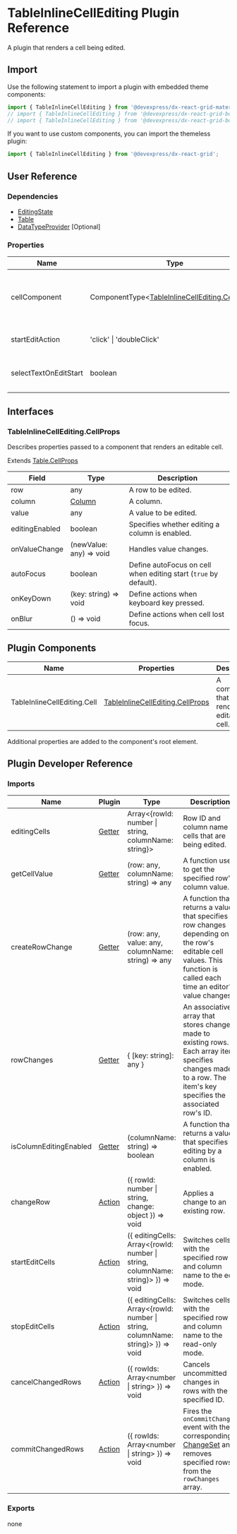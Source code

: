 # TableInlineCellEditing Plugin Reference

A plugin that renders a cell being edited.

## Import

Use the following statement to import a plugin with embedded theme components:

```js
import { TableInlineCellEditing } from '@devexpress/dx-react-grid-material-ui';
// import { TableInlineCellEditing } from '@devexpress/dx-react-grid-bootstrap4';
// import { TableInlineCellEditing } from '@devexpress/dx-react-grid-bootstrap3';
```

If you want to use custom components, you can import the themeless plugin:

```js
import { TableInlineCellEditing } from '@devexpress/dx-react-grid';
```

## User Reference

### Dependencies

- [EditingState](editing-state.md)
- [Table](table.md)
- [DataTypeProvider](data-type-provider.md) [Optional]

### Properties

Name | Type | Default | Description
-----|------|---------|------------
cellComponent | ComponentType&lt;[TableInlineCellEditing.CellProps](#tableinlinecelleditingcellprops)&gt; | | A component that renders an editable cell.
startEditAction | 'click' &#124; 'doubleClick' | 'click' | An action, that start editing cell.
selectTextOnEditStart | boolean | false | Define text selection on edit start.

## Interfaces

### TableInlineCellEditing.CellProps

Describes properties passed to a component that renders an editable cell.

Extends [Table.CellProps](table.md#tablecellprops)

Field | Type | Description
------|------|------------
row | any | A row to be edited.
column | [Column](grid.md#column) | A column.
value | any | A value to be edited.
editingEnabled | boolean | Specifies whether editing a column is enabled.
onValueChange | (newValue: any) => void | Handles value changes.
autoFocus | boolean | Define autoFocus on cell when editing start (`true` by default).
onKeyDown | (key: string) => void | Define actions when keyboard key pressed.
onBlur | () => void | Define actions when cell lost focus.

## Plugin Components

Name | Properties | Description
-----|------------|------------
TableInlineCellEditing.Cell | [TableInlineCellEditing.CellProps](#tableinlinecelleditingcellprops) | A component that renders an editable cell.

Additional properties are added to the component's root element.

## Plugin Developer Reference

### Imports

Name | Plugin | Type | Description
-----|--------|------|------------
editingCells | [Getter](../../../dx-react-core/docs/reference/getter.md) | Array&lt;{rowId: number &#124; string, columnName: string}&gt; | Row ID and column name of cells that are being edited.
getCellValue | [Getter](../../../dx-react-core/docs/reference/getter.md) | (row: any, columnName: string) => any | A function used to get the specified row's column value.
createRowChange | [Getter](../../../dx-react-core/docs/reference/getter.md) | (row: any, value: any, columnName: string) => any | A function that returns a value that specifies row changes depending on the row's editable cell values. This function is called each time an editor's value changes.
rowChanges | [Getter](../../../dx-react-core/docs/reference/getter.md) | { [key: string]: any } | An associative array that stores changes made to existing rows. Each array item specifies changes made to a row. The item's key specifies the associated row's ID.
isColumnEditingEnabled | [Getter](../../../dx-react-core/docs/reference/getter.md) | (columnName: string) => boolean |  A function that returns a value that specifies if editing by a column is enabled.
changeRow | [Action](../../../dx-react-core/docs/reference/action.md) | ({ rowId: number &#124; string, change: object }) => void | Applies a change to an existing row.
startEditCells | [Action](../../../dx-react-core/docs/reference/action.md) | ({ editingCells: Array&lt;{rowId: number &#124; string, columnName: string}&gt; }) => void | Switches cells with the specified row ID and column name to the edit mode.
stopEditCells | [Action](../../../dx-react-core/docs/reference/action.md) | ({ editingCells: Array&lt;{rowId: number &#124; string, columnName: string}&gt; }) => void | Switches cells with the specified row ID and column name to the read-only mode.
cancelChangedRows | [Action](../../../dx-react-core/docs/reference/action.md) | ({ rowIds: Array&lt;number &#124; string&gt; }) => void | Cancels uncommitted changes in rows with the specified ID.
commitChangedRows | [Action](../../../dx-react-core/docs/reference/action.md) | ({ rowIds: Array&lt;number &#124; string&gt; }) => void | Fires the `onCommitChanges` event with the corresponding [ChangeSet](editing-state.md#changeset) and removes specified rows from the `rowChanges` array.

### Exports

none
